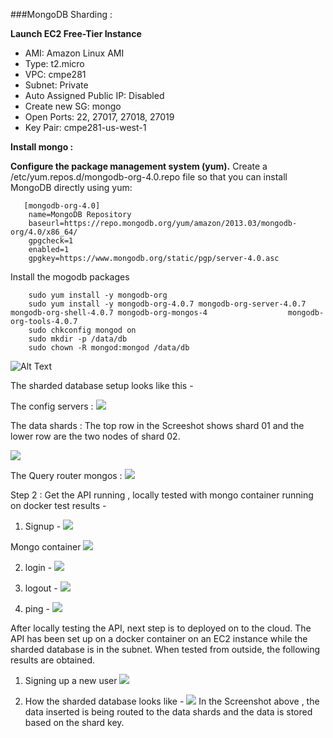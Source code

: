 
###MongoDB Sharding : 

**Launch EC2 Free-Tier Instance**
- AMI: Amazon Linux AMI
- Type: t2.micro
- VPC: cmpe281
- Subnet: Private
- Auto Assigned Public IP: Disabled
- Create new SG: mongo
- Open Ports: 22, 27017, 27018, 27019
- Key Pair: cmpe281-us-west-1

**Install mongo :**

**Configure the package management system (yum).**
Create a /etc/yum.repos.d/mongodb-org-4.0.repo file so that you can install MongoDB directly using yum:

       [mongodb-org-4.0]
        name=MongoDB Repository
        baseurl=https://repo.mongodb.org/yum/amazon/2013.03/mongodb-org/4.0/x86_64/
        gpgcheck=1
        enabled=1
        gpgkey=https://www.mongodb.org/static/pgp/server-4.0.asc
        
Install the mogodb packages

        sudo yum install -y mongodb-org
        sudo yum install -y mongodb-org-4.0.7 mongodb-org-server-4.0.7 mongodb-org-shell-4.0.7 mongodb-org-mongos-4                  mongodb-org-tools-4.0.7
        sudo chkconfig mongod on
        sudo mkdir -p /data/db
        sudo chown -R mongod:mongod /data/db
	
![Alt Text](https://github.com/nguyensjsu/sp19-281-vs3/blob/master/starbucks-login/Screenshots/shardupload.jpeg)


The sharded database setup looks like this -

The config servers :
![](https://github.com/nguyensjsu/sp19-281-vs3/blob/master/starbucks-login/Screenshots/GroupProjectSS01.png)

The data shards : 
The top row in the Screeshot shows shard 01 and the lower row are the two nodes of shard 02. 

![](https://github.com/nguyensjsu/sp19-281-vs3/blob/master/starbucks-login/Screenshots/GroupProjectSS02.png)

The Query router mongos :
![](https://github.com/nguyensjsu/sp19-281-vs3/blob/master/starbucks-login/Screenshots/GroupProjectSS03.png)


Step 2 :
 Get the API running , locally tested with mongo container running on docker test results -
 
 1. Signup - 
 ![](https://github.com/nguyensjsu/sp19-281-vs3/blob/master/starbucks-login/Screenshots/Signuplocally.png)
 
 Mongo container 
 ![](https://github.com/nguyensjsu/sp19-281-vs3/blob/master/starbucks-login/Screenshots/containermongo.png)
 
 2. login -
 ![](https://github.com/nguyensjsu/sp19-281-vs3/blob/master/starbucks-login/Screenshots/login.png)
 
 3. logout -
 ![](https://github.com/nguyensjsu/sp19-281-vs3/blob/master/starbucks-login/Screenshots/logoutLocally.png)
 
 4. ping -
 ![](https://github.com/nguyensjsu/sp19-281-vs3/blob/master/starbucks-login/Screenshots/APIping.png)
 
 
 After locally testing the API, next step is to deployed on to the cloud. The API has been set up on a docker container on an EC2 instance while the sharded database is in the subnet. 
 When tested from outside, the following results are obtained.
 
 1. Signing up a new user
 ![](https://github.com/nguyensjsu/sp19-281-vs3/blob/master/starbucks-login/Screenshots/curlCommandToCodeInstance.png)
 
 2. How the sharded database looks like -
 ![](https://github.com/nguyensjsu/sp19-281-vs3/blob/master/starbucks-login/Screenshots/shardFInalsetup.png)
 In the Screenshot above , the data inserted is being routed to the data shards and the data is stored based on the shard key.
